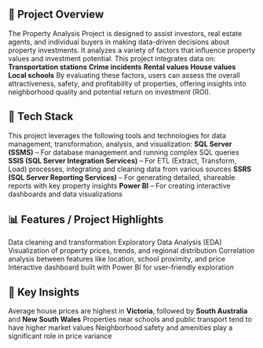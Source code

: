 ## 🏡 Project Overview
The Property Analysis Project is designed to assist investors, real estate agents, and individual buyers in making data-driven decisions about property investments. It analyzes a variety of factors that influence property values and investment potential.
This project integrates data on:
**Transportation stations**
**Crime incidents**
**Rental values**
**House values**
**Local schools**
By evaluating these factors, users can assess the overall attractiveness, safety, and profitability of properties, offering insights into neighborhood quality and potential return on investment (ROI).

## 🧰 Tech Stack
This project leverages the following tools and technologies for data management, transformation, analysis, and visualization:
**SQL Server (SSMS)** – For database management and running complex SQL queries
**SSIS (SQL Server Integration Services)** – For ETL (Extract, Transform, Load) processes, integrating and cleaning data from various sources
**SSRS (SQL Server Reporting Services)** – For generating detailed, shareable reports with key property insights
**Power BI** – For creating interactive dashboards and data visualizations

## 📊 Features / Project Highlights
Data cleaning and transformation
Exploratory Data Analysis (EDA)
Visualization of property prices, trends, and regional distribution
Correlation analysis between features like location, school proximity, and price
Interactive dashboard built with Power BI for user-friendly exploration

## 🧠 Key Insights
Average house prices are highest in **Victoria**, followed by **South Australia** and **New South Wales**
Properties near schools and public transport tend to have higher market values
Neighborhood safety and amenities play a significant role in price variance

